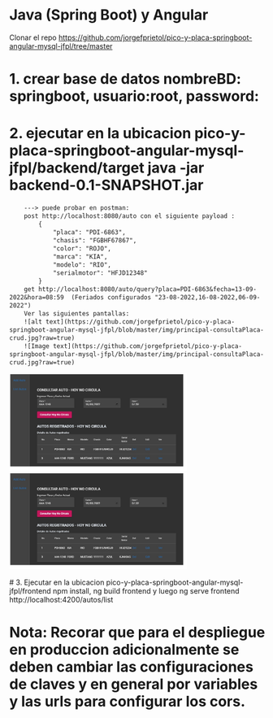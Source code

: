 # Java (Spring Boot) y Angular

Clonar el repo https://github.com/jorgefprietol/pico-y-placa-springboot-angular-mysql-jfpl/tree/master

# 1. crear base de datos nombreBD: springboot, usuario:root, password:
# 2. ejecutar en la ubicacion pico-y-placa-springboot-angular-mysql-jfpl/backend/target java -jar backend-0.1-SNAPSHOT.jar   
		---> puede probar en postman: 
		post http://localhost:8080/auto con el siguiente payload :
			{
				"placa": "PDI-6863",
				"chasis": "FGBHF67867",
				"color": "ROJO",
				"marca": "KIA",
				"modelo": "RIO",
				"serialmotor": "HFJD12348"
			}
		get http://localhost:8080/auto/query?placa=PDI-6863&fecha=13-09-2022&hora=08:59  (Feriados configurados "23-08-2022,16-08-2022,06-09-2022")
		Ver las siguientes pantallas:
		![alt text](https://github.com/jorgefprietol/pico-y-placa-springboot-angular-mysql-jfpl/blob/master/img/principal-consultaPlaca-crud.jpg?raw=true)
		![Image text](https://github.com/jorgefprietol/pico-y-placa-springboot-angular-mysql-jfpl/blob/master/img/principal-consultaPlaca-crud.jpg?raw=true)
	
  <img src="https://github.com/jorgefprietol/pico-y-placa-springboot-angular-mysql-jfpl/blob/master/img/principal-consultaPlaca-crud.jpg" width="350" title="hover text">
  <img src="https://github.com/jorgefprietol/pico-y-placa-springboot-angular-mysql-jfpl/blob/master/img/principal-consultaPlaca-crud.jpg" width="350" alt="accessibility text">
</p>
# 3. Ejecutar en la ubicacion pico-y-placa-springboot-angular-mysql-jfpl/frontend npm install, ng build frontend y luego ng serve frontend
		http://localhost:4200/autos/list


# Nota: Recorar que para el despliegue en produccion adicionalmente se deben cambiar las configuraciones de claves y en general por variables y las urls para configurar los cors.
